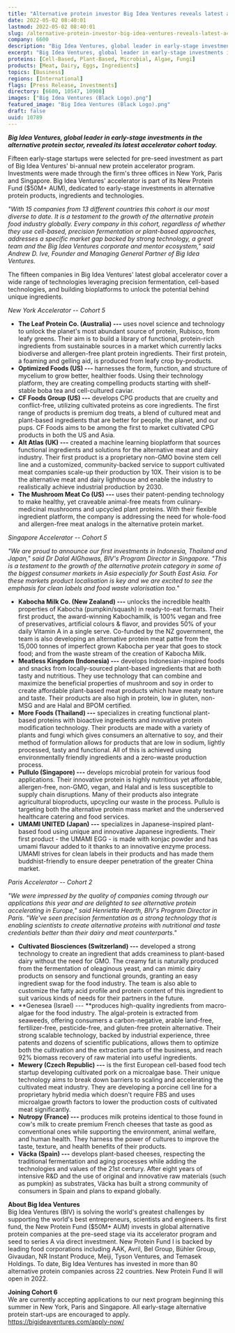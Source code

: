 ```yaml
---
title: "Alternative protein investor Big Idea Ventures reveals latest accelerator cohort"
date: 2022-05-02 08:40:01
lastmod: 2022-05-02 08:40:01
slug: /alternative-protein-investor-big-idea-ventures-reveals-latest-accelerator-cohort
company: 6600
description: "Big Idea Ventures, global leader in early-stage investments in the alternative protein sector, revealed its latest accelerator cohort today."
excerpt: "Big Idea Ventures, global leader in early-stage investments in the alternative protein sector, revealed its latest accelerator cohort today."
proteins: [Cell-Based, Plant-Based, Microbial, Algae, Fungi]
products: [Meat, Dairy, Eggs, Ingredients]
topics: [Business]
regions: [International]
flags: [Press Release, Investments]
directory: [6600, 10547, 10908]
images: ["Big Idea Ventures (Black Logo).png"]
featured_image: "Big Idea Ventures (Black Logo).png"
draft: false
uuid: 10789
---
```

***Big Idea Ventures, global leader in early-stage investments in the
alternative protein sector, revealed its latest accelerator cohort
today.***

Fifteen early-stage startups were selected for pre-seed investment as
part of Big Idea Ventures' bi-annual new protein accelerator program.
Investments were made through the firm's three offices in New York,
Paris and Singapore. Big Idea Ventures' accelerator is part of its New
Protein Fund (\$50M+ AUM), dedicated to early-stage investments in
alternative protein products, ingredients and technologies.

*"With 15 companies from 13 different countries this cohort is our most
diverse to date. It is a testament to the growth of the alternative
protein food industry globally. Every company in this cohort, regardless
of whether they use cell-based, precision fermentation or plant-based
approaches, addresses a specific market gap backed by strong technology,
a great team and the Big Idea Ventures corporate and mentor ecosystem,"
said Andrew D. Ive, Founder and Managing General Partner of Big Idea
Ventures.*

The fifteen companies in Big Idea Ventures' latest global accelerator
cover a wide range of technologies leveraging precision fermentation,
cell-based technologies, and building bioplatforms to unlock the
potential behind unique ingredients.

*New York Accelerator \-- Cohort 5*

-   **The Leaf Protein Co. (Australia) ---** uses novel science and
    technology to unlock the planet's most abundant source of protein,
    Rubisco, from leafy greens. Their aim is to build a library of
    functional, protein-rich ingredients from sustainable sources in a
    market which currently lacks biodiverse and allergen-free plant
    protein ingredients. Their first protein, a foaming and gelling aid,
    is produced from leafy crop by-products.
-   **Optimized Foods (US) ---** harnesses the form, function, and
    structure of mycelium to grow better, healthier foods. Using their
    technology platform, they are creating compelling products starting
    with shelf-stable boba tea and cell-cultured caviar.
-   **CF Foods Group (US) ---** develops CPG products that are cruelty
    and conflict-free, utilizing cultivated proteins as core
    ingredients. The first range of products is premium dog treats, a
    blend of cultured meat and plant-based ingredients that are better
    for people, the planet, and our pups. CF Foods aims to be among the
    first to market cultivated CPG products in both the US and Asia.
-   **Alt Atlas (UK) ---** created a machine learning bioplatform that
    sources functional ingredients and solutions for the alternative
    meat and dairy industry. Their first product is a proprietary
    non-GMO bovine stem cell line and a customized, community-backed
    service to support cultivated meat companies scale-up their
    production by 10X. Their vision is to be the alternative meat and
    dairy lighthouse and enable the industry to realistically achieve
    industrial production by 2030.
-   **The Mushroom Meat Co (US) ---** uses their patent-pending
    technology to make healthy, yet craveable animal-free meats from
    culinary-medicinal mushrooms and upcycled plant proteins. With their
    flexible ingredient platform, the company is addressing the need for
    whole-food and allergen-free meat analogs in the alternative protein
    market.

*Singapore Accelerator \-- Cohort 5*

*"We are proud to announce our first investments in Indonesia, Thailand
and Japan," said Dr Dalal AlGhawas, BIV's Program Director in Singapore.
"This is a testament to the growth of the alternative protein category
in some of the biggest consumer markets in Asia especially for South
East Asia. For these markets product localisation is key and we are
excited to see the emphasis for clean labels and food waste valorisation
too."*

-   **Kabocha Milk Co. (New Zealand) ---** unlocks the incredible health
    properties of Kabocha (pumpkin/squash) in ready-to-eat formats.
    Their first product, the award-winning Kabochamilk, is 100% vegan
    and free of preservatives, artificial colours & flavor, and provides
    50% of your daily Vitamin A in a single serve. Co-funded by the NZ
    government, the team is also developing an alternative protein meat
    pattie from the 15,000 tonnes of imperfect grown Kabocha per year
    that goes to stock food; and from the waste stream of the creation
    of Kabocha Milk.
-   **Meatless Kingdom (Indonesia) ---** develops Indonesian-inspired
    foods and snacks from locally-sourced plant-based ingredients that
    are both tasty and nutritious. They use technology that can combine
    and maximize the beneficial properties of mushroom and soy in order
    to create affordable plant-based meat products which have meaty
    texture and taste. Their products are also high in protein, low in
    gluten, non-MSG and are Halal and BPOM certified.
-   **More Foods (Thailand) ---** specializes in creating functional
    plant-based proteins with bioactive ingredients and innovative
    protein modification technology. Their products are made with a
    variety of plants and fungi which gives consumers an alternative to
    soy, and their method of formulation allows for products that are
    low in sodium, lightly processed, tasty and functional. All of this
    is achieved using environmentally friendly ingredients and a
    zero-waste production process.
-   **Pullulo (Singapore) ---** develops microbial protein for various
    food applications. Their innovative protein is highly nutritious yet
    affordable, allergen-free, non-GMO, vegan, and Halal and is less
    susceptible to supply chain disruptions. Many of their products also
    integrate agricultural bioproducts, upcycling our waste in the
    process. Pullulo is targeting both the alternative protein mass
    market and the underserved healthcare catering and food services.
-   **UMAMI UNITED (Japan) ---** specializes in Japanese-inspired
    plant-based food using unique and innovative Japanese ingredients.
    Their first product - the UMAMI EGG - is made with konjac powder and
    has umami flavour added to it thanks to an innovative enzyme
    process. UMAMI strives for clean labels in their products and has
    made them buddhist-friendly to ensure deeper penetration of the
    greater China market.

*Paris Accelerator \-- Cohort 2*

*"We were impressed by the quality of companies coming through our
applications this year and are delighted to see alternative protein
accelerating in Europe," said Henrietta Hearth, BIV's Program Director
in Paris. "We've seen precision fermentation as a strong technology that
is enabling scientists to create alternative proteins with nutritional
and taste credentials better than their dairy and meat counterparts."*

-   **Cultivated Biosciences (Switzerland) ---** developed a strong
    technology to create an ingredient that adds creaminess to
    plant-based dairy without the need for GMO. The creamy fat is
    naturally produced from the fermentation of oleaginous yeast, and
    can mimic dairy products on sensory and functional grounds, granting
    an easy ingredient swap for the food industry. The team is also able
    to customize the fatty acid profile and protein content of this
    ingredient to suit various kinds of needs for their partners in the
    future.
-   **Genesea (Israel) --- **produces high-quality ingredients from
    macro-algae for the food industry. The algal-protein is extracted
    from seaweeds, offering consumers a carbon-negative, arable
    land-free, fertilizer-free, pesticide-free, and gluten-free protein
    alternative. Their strong scalable technology, backed by industrial
    experience, three patents and dozens of scientific publications,
    allows them to optimize both the cultivation and the extraction
    parts of the business, and reach 92% biomass recovery of raw
    material into useful ingredients.
-   **Mewery (Czech Republic) ---** is the first European cell-based
    food tech startup developing cultivated pork on a microalgae base.
    Their unique technology aims to break down barriers to scaling and
    accelerating the cultivated meat industry. They are developing a
    porcine cell line for a proprietary hybrid media which doesn\'t
    require FBS and uses microalgae growth factors to lower the
    production costs of cultivated meat significantly.
-   **Nutropy (France) ---** produces milk proteins identical to those
    found in cow\'s milk to create premium French cheeses that taste as
    good as conventional ones while supporting the environment, animal
    welfare, and human health. They harness the power of cultures to
    improve the taste, texture, and health benefits of their products.
-   **Väcka (Spain) ---** develops plant-based cheeses, respecting the
    traditional fermentation and aging processes while adding the
    technologies and values of the 21st century. After eight years of
    intensive R&D and the use of original and innovative raw materials
    (such as pumpkin) as substrates, Väcka has built a strong community
    of consumers in Spain and plans to expand globally.

**About Big Idea Ventures**\
Big Idea Ventures (BIV) is solving the world\'s greatest challenges by
supporting the world's best entrepreneurs, scientists and engineers. Its
first fund, the New Protein Fund (\$50M+ AUM) invests in global
alternative protein companies at the pre-seed stage via its accelerator
program and seed to series A via direct investment. New Protein Fund I
is backed by leading food corporations including AAK, Avril, Bel Group,
Bühler Group, Givaudan, NR Instant Produce, Meiji, Tyson Ventures, and
Temasek Holdings. To date, Big Idea Ventures has invested in more than
80 alternative protein companies across 22 countries. New Protein Fund
II will open in 2022.

**Joining Cohort 6**\
We are currently accepting applications to our next program beginning
this summer in New York, Paris and Singapore. All early-stage
alternative protein start-ups are encouraged to apply.
<https://bigideaventures.com/apply-now/>
